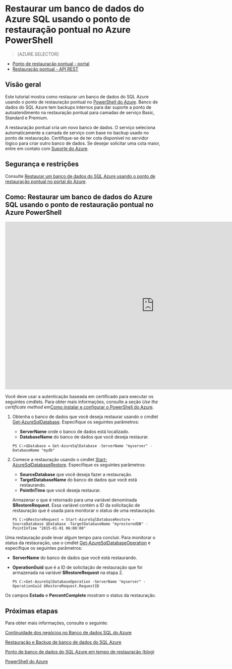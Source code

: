 <properties 
   pageTitle="Restaurar um banco de dados do Azure SQL usando o ponto de restauração pontual no Azure PowerShell" 
   description="Ponto de restauração pontual, Banco de dados SQL do Microsoft Azure, banco de dados de restauração, banco de dados de recuperação, PowerShell do Azure" 
   services="sql-database" 
   documentationCenter="" 
   authors="elfisher" 
   manager="jeffreyg" 
   editor="v-romcal"/>

<tags
   ms.service="sql-database"
   ms.devlang="NA"
   ms.topic="article"
   ms.tgt_pltfrm="NA"
   ms.workload="storage-backup-recovery" 
   ms.date="02/24/2015"
   ms.author="elfish; v-romcal; v-stste"/>

# Restaurar um banco de dados do Azure SQL usando o ponto de restauração pontual no Azure PowerShell

> [AZURE.SELECTOR]
- [Ponto de restauração pontual - portal](http://azure.microsoft.com/documentation/articles/sql-database-point-in-time-restore-tutorial-management-portal/)
- [Restauração pontual - API REST](http://azure.microsoft.com/documentation/articles/sql-database-point-in-time-restore-tutorial-rest/)

## Visão geral

Este tutorial mostra como restaurar um banco de dados do SQL Azure usando o ponto de restauração pontual no [PowerShell do Azure](http://azure.microsoft.com/documentation/articles/install-configure-powershell/). Banco de dados do SQL Azure tem backups internos para dar suporte a ponto de autoatendimento na restauração pontual para camadas de serviço Basic, Standard e Premium.

A restauração pontual cria um novo banco de dados. O serviço seleciona automaticamente a camada de serviço com base no backup usado no ponto de restauração. Certifique-se de ter cota disponível no servidor lógico para criar outro banco de dados. Se desejar solicitar uma cota maior, entre em contato com [Suporte do Azure](http://azure.microsoft.com/support/options/).

## Segurança e restrições

Consulte [Restaurar um banco de dados do SQL Azure usando o ponto de restauração pontual no portal do Azure](http://azure.microsoft.com/documentation/articles/sql-database-point-in-time-restore-tutorial-management-portal/).

## Como: Restaurar um banco de dados do Azure SQL usando o ponto de restauração pontual no Azure PowerShell

<iframe src="http://channel9.msdn.com/Blogs/Windows-Azure/Restore-a-SQL-Database-Using-Point-in-Time-Restore-With-Microsoft-Azure-PowerShell/player" width="960" height="540" allowFullScreen frameBorder="0"></iframe>

Você deve usar a autenticação baseada em certificado para executar os seguintes cmdlets. Para obter mais informações, consulte a seção *Use the certificate method* em[Como instalar e configurar o PowerShell do Azure](http://azure.microsoft.com/documentation/articles/install-configure-powershell/#use-the-certificate-method).

1. Obtenha o banco de dados que você deseja restaurar usando o cmdlet [Get-AzureSqlDatabase](http://msdn.microsoft.com/library/azure/dn546735.aspx). Especifique os seguintes parâmetros:
	* **ServerName** onde o banco de dados está localizado.
	* **DatabaseName** do banco de dados que você deseja restaurar.	

	`PS C:>$Database = Get-AzureSqlDatabase -ServerName "myserver" -DatabaseName "mydb"`

2. Comece a restauração usando o cmdlet [Start-AzureSqlDatabaseRestore](http://msdn.microsoft.com/library/azure/dn720218.aspx). Especifique os seguintes parâmetros:	
	* **SourceDatabase** que você deseja fazer a restauração.
	* **TargetDatabaseName** do banco de dados que você está restaurando.
	* **PointInTime** que você deseja restaurar.

	Armazenar o que é retornado para uma variável denominada **$RestoreRequest**. Essa variável contém a ID da solicitação de restauração que é usada para monitorar o status de uma restauração. 

	`PS C:>$RestoreRequest = Start-AzureSqlDatabaseRestore -SourceDatabase $Database -TargetDatabaseName "myrestoredDB" -PointInTime "2015-01-01 06:00:00"`

Uma restauração pode levar algum tempo para concluir. Para monitorar o status da restauração, use o cmdlet [Get-AzureSqlDatabaseOperation](http://msdn.microsoft.com/library/azure/dn546738.aspx) e especifique os seguintes parâmetros:

* **ServerName** do banco de dados que você está restaurando.
* **OperationGuid** que é a ID de solicitação de restauração que foi armazenada na variável **$RestoreRequest** na etapa 2.

	`PS C:>Get-AzureSqlDatabaseOperation -ServerName "myserver" -OperationGuid $RestoreRequest.RequestID`

Os campos **Estado** e **PercentComplete** mostram o status da restauração. 

## Próximas etapas

Para obter mais informações, consulte o seguinte:  

[Continuidade dos negócios no Banco de dados SQL do Azure](http://msdn.microsoft.com/library/azure/hh852669.aspx)

[Restauração e Backup de banco de dados do SQL Azure](http://msdn.microsoft.com/library/azure/jj650016.aspx)

[Ponto de banco de dados do SQL Azure em tempo de restauração (blog)](http://azure.microsoft.com/blog/2014/10/01/azure-sql-database-point-in-time-restore/)

[PowerShell do Azure](https://msdn.microsoft.com/library/azure/jj156055.aspx)

<!--HONumber=47-->
 